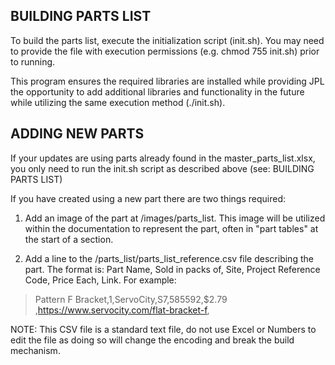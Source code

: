 ## BUILDING PARTS LIST
To build the parts list, execute the initialization script (init.sh). You
may need to provide the file with execution permissions (e.g. chmod 755 init.sh)
prior to running.

This program ensures the required libraries are installed while providing
JPL the opportunity to add additional libraries and functionality in the future
while utilizing the same execution method (./init.sh).

## ADDING NEW PARTS
If your updates are using parts already found in the master_parts_list.xlsx, you
only need to run the init.sh script as described above (see: BUILDING PARTS LIST)

If you have created using a new part there are two things required:

1. Add an image of the part at /images/parts_list. This image will be utilized
within the documentation to represent the part, often in "part tables" at the
start of a section.

2. Add a line to the /parts_list/parts_list_reference.csv file describing the part.
The format is: Part Name, Sold in packs of, Site, Project Reference Code, Price
Each, Link. For example:
>Pattern F Bracket,1,ServoCity,S7,585592,$2.79 ,https://www.servocity.com/flat-bracket-f,

NOTE: This CSV file is a standard text file, do not use Excel or Numbers to edit the
file as doing so will change the encoding and break the build mechanism.
